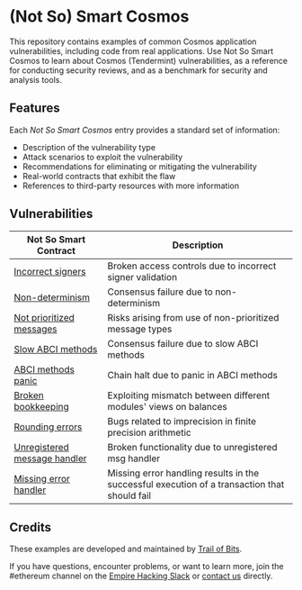# (Not So) Smart Cosmos

This repository contains examples of common Cosmos application vulnerabilities, including code from real applications. Use Not So Smart Cosmos to learn about Cosmos (Tendermint) vulnerabilities, as a reference for conducting security reviews, and as a benchmark for security and analysis tools.

## Features

Each _Not So Smart Cosmos_ entry provides a standard set of information:

- Description of the vulnerability type
- Attack scenarios to exploit the vulnerability
- Recommendations for eliminating or mitigating the vulnerability
- Real-world contracts that exhibit the flaw
- References to third-party resources with more information

## Vulnerabilities

| Not So Smart Contract                                  | Description                                                                                   |
| ------------------------------------------------------ | --------------------------------------------------------------------------------------------- |
| [Incorrect signers](incorrect_getsigners)              | Broken access controls due to incorrect signer validation                                     |
| [Non-determinism](non_determinism)                     | Consensus failure due to non-determinism                                                      |
| [Not prioritized messages](messages_priority)          | Risks arising from use of non-prioritized message types                                      |
| [Slow ABCI methods](abci_fast)                         | Consensus failure due to slow ABCI methods                                                    |
| [ABCI methods panic](abci_panic)                       | Chain halt due to panic in ABCI methods                                                       |
| [Broken bookkeeping](broken_bookkeeping)               | Exploiting mismatch between different modules' views on balances                              |
| [Rounding errors](rounding_errors)                     | Bugs related to imprecision in finite precision arithmetic                                    |
| [Unregistered message handler](unregistered_msg_handler)| Broken functionality due to unregistered msg handler                                          |
| [Missing error handler](missing_error_handler)         | Missing error handling results in the successful execution of a transaction that should fail |

## Credits

These examples are developed and maintained by [Trail of Bits](https://www.trailofbits.com/).

If you have questions, encounter problems, or want to learn more, join the #ethereum channel on the [Empire Hacking Slack](https://empireslacking.herokuapp.com/) or [contact us](https://www.trailofbits.com/contact/) directly.

